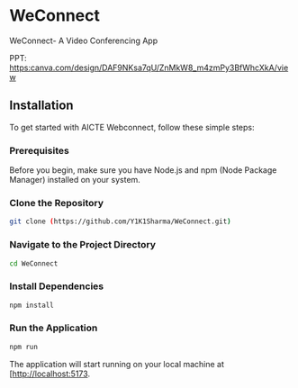 # WeConnect
WeConnect- A Video Conferencing App

PPT: [https:canva.com/design/DAF9NKsa7qU/ZnMkW8_m4zmPy3BfWhcXkA/view](https://www.canva.com/design/DAF9NKsa7qU/ZnMkW8_m4zmPy3BfWhcXkA)


## Installation

To get started with AICTE Webconnect, follow these simple steps:

### Prerequisites

Before you begin, make sure you have Node.js and npm (Node Package Manager) installed on your system.

### Clone the Repository

```bash
git clone (https://github.com/Y1K1Sharma/WeConnect.git)
```

### Navigate to the Project Directory

```bash
cd WeConnect
```

### Install Dependencies

```bash
npm install
```

### Run the Application

```bash
npm run
```

The application will start running on your local machine at [[http://localhost:5173](http://localhost:5173/).
